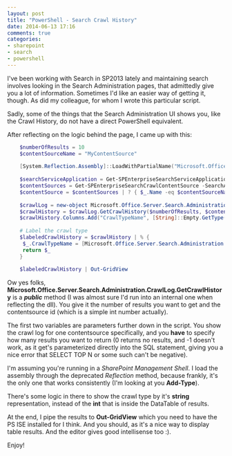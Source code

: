 ```yaml
---
layout: post
title: "PowerShell - Search Crawl History"
date: 2014-06-13 17:16
comments: true
categories: 
- sharepoint
- search
- powershell
---
```


I've been working with Search in SP2013 lately and maintaining search involves looking in the Search Administration pages, that admittedly give you a lot of information. Sometimes I'd like an easier way of getting it, though. As did my colleague, for whom I wrote this particular script.

Sadly, some of the things that the Search Administration UI shows you, like the Crawl History, do not have a direct PowerShell equivalent.

After reflecting on the logic behind the page, I came up with this:
```powershell 
	$numberOfResults = 10
	$contentSourceName = "MyContentSource"
	
	[System.Reflection.Assembly]::LoadWithPartialName("Microsoft.Office.Server.Search.Administration")
	
	$searchServiceApplication = Get-SPEnterpriseSearchServiceApplication
	$contentSources = Get-SPEnterpriseSearchCrawlContentSource -SearchApplication $searchServiceApplication
	$contentSource = $contentSources | ? { $_.Name -eq $contentSourceName }
	
	$crawlLog = new-object Microsoft.Office.Server.Search.Administration.CrawlLog($searchServiceApplication)
	$crawlHistory = $crawlLog.GetCrawlHistory($numberOfResults, $contentSource.Id)
	$crawlHistory.Columns.Add("CrawlTypeName", [String]::Empty.GetType()) | Out-Null
	
	# Label the crawl type
	$labeledCrawlHistory = $crawlHistory | % {
	 $_.CrawlTypeName = [Microsoft.Office.Server.Search.Administration.CrawlType]::Parse([Microsoft.Office.Server.Search.Administration.CrawlType], $_.CrawlType).ToString()
	 return $_
	}
	
	$labeledCrawlHistory | Out-GridView
```
Ow yes folks, **Microsoft.Office.Server.Search.Administration.CrawlLog.GetCrawlHistory** is a ***public*** method (I was almost sure I'd run into an internal one when reflecting the dll). You give it the number of results you want to get and the contentsource id (which is a simple int number actually).

The first two variables are parameters further down in the script. You show the crawl log for one contentsource specifically, and you **have** to specify how many results you want to return (0 returns no results, and -1 doesn't work, as it get's parameterized directly into the SQL statement, giving you a nice error that SELECT TOP N or some such can't be negative).

I'm assuming you're running in a *SharePoint Management Shell*. I load the assembly through the deprecated *Reflection* method, because frankly, it's the only one that works consistently (I'm looking at you **Add-Type**).

There's some logic in there to show the crawl type by it's **string** representation, instead of the **int** that is inside the DataTable of results.

At the end, I pipe the results to **Out-GridView** which you need to have the PS ISE installed for I think. And you should, as it's a nice way to display table results. And the editor gives good intellisense too :).

Enjoy!
